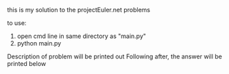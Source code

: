 this is my solution to the projectEuler.net problems

to use: 
1. open cmd line in same directory as "main.py"
2. python main.py <problem number> 

Description of problem will be printed out
Following after, the answer will be printed below
